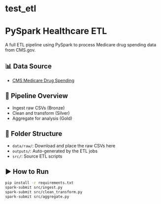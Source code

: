 # test_etl
# PySpark Healthcare ETL

A full ETL pipeline using PySpark to process Medicare drug spending data from CMS.gov.

## 📊 Data Source

- [CMS Medicare Drug Spending](https://data.cms.gov/provider-summary-by-type-of-service/medicare-part-d-prescribers/part-d-prescribers-by-drug)

## 🔧 Pipeline Overview

- Ingest raw CSVs (Bronze)
- Clean and transform (Silver)
- Aggregate for analysis (Gold)

## 📁 Folder Structure

- `data/raw/`: Download and place the raw CSVs here
- `outputs/`: Auto-generated by the ETL jobs
- `src/`: Source ETL scripts

## ▶️ How to Run

```bash
pip install -r requirements.txt
spark-submit src/ingest.py
spark-submit src/clean_transform.py
spark-submit src/aggregate.py
